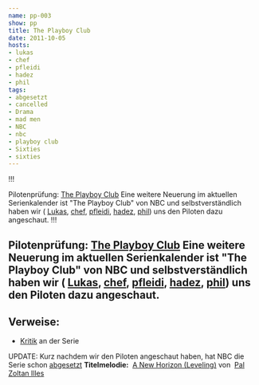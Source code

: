 ```yaml
---
name: pp-003
show: pp
title: The Playboy Club
date: 2011-10-05
hosts:
- lukas
- chef
- pfleidi
- hadez
- phil
tags:
- abgesetzt
- cancelled
- Drama
- mad men
- NBC
- nbc
- playboy club
- Sixties
- sixties
---
```

!!!

 Pilotenprüfung: [The Playboy Club](http://www.imdb.com/title/tt1797475/)
Eine weitere Neuerung im aktuellen Serienkalender ist "The Playboy Club" von NBC und selbstverständlich haben wir ( [Lukas](http://twitter.com/blubser), [chef](http://twitter.com/grischder), [pfleidi](http://twitter.com/pfleidi), [hadez](http://twitter.com/hdznrrd), [phil](http://twitter.com/philgrooves)) uns den Piloten dazu angeschaut.
!!!

## Pilotenprüfung: [The Playboy Club](http://www.imdb.com/title/tt1797475/) Eine weitere Neuerung im aktuellen Serienkalender ist "The Playboy Club" von NBC und selbstverständlich haben wir ( [Lukas](http://twitter.com/blubser), [chef](http://twitter.com/grischder), [pfleidi](http://twitter.com/pfleidi), [hadez](http://twitter.com/hdznrrd), [phil](http://twitter.com/philgrooves)) uns den Piloten dazu angeschaut.
## Verweise:

- [Kritik](http://www.digitalspy.co.uk/ustv/s173/the-playboy-club/news/a331934/playboy-club-ban-urged-by-parents-television-council.html) an der Serie

UPDATE: Kurz nachdem wir den Piloten angeschaut haben, hat NBC die Serie schon [abgesetzt](http://www.shockya.com/news/2011/10/04/the-playboy-club-cancelled/) **Titelmelodie:**  [A New Horizon (Leveling)](http://www.jamendo.com/en/track/249252) von  [Pal Zoltan Illes](http://www.jamendo.com/en/artist/Pal_Zoltan_Illes)
